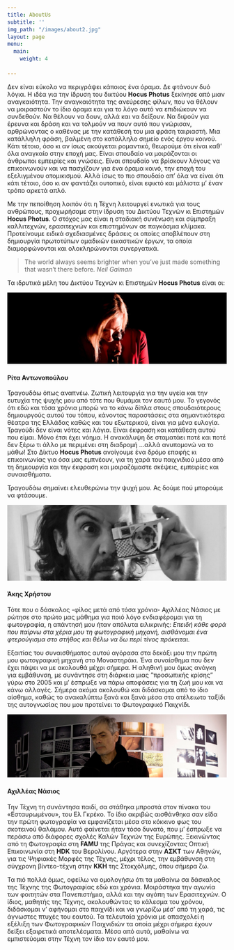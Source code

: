 ```yaml
---
title: AboutUs
subtitle: ''
img_path: "/images/about2.jpg"
layout: page
menu:
  main:
    weight: 4

---
```

Δεν είναι εύκολο να περιγράψει κάποιος ένα όραμα. Δε φτάνουν δυό λόγια. Η ιδέα για την ίδρυση του δικτύου **Hocus Photus** ξεκίνησε από μιαν αναγκαιότητα. Την αναγκαιότητα της ανεύρεσης φίλων, που να θέλουν να μοιραστούν το ίδιο όραμα και για το λόγο αυτό να επιδιώκουν να συνδεθούν. Να θέλουν να δουν, αλλά και να δείξουν. Να διψούν για έρευνα και δράση και να τολμούν να πουν αυτό που γνώρισαν, αρθρώνοντας ο καθένας με την κατάθεσή του μια φράση ταιριαστή. Μια κατάλληλη φράση, βαλμένη στο κατάλληλο σημείο ενός έργου κοινού. Κάτι τέτοιο, όσο κι αν ίσως ακούγεται ρομαντικό, θεωρούμε ότι είναι καθ’ όλα αναγκαίο στην εποχή μας. Είναι σπουδαίο να μοιράζονται οι άνθρωποι εμπειρίες και γνώσεις. Είναι σπουδαίο να βρίσκουν λόγους να επικοινωνούν και να πασχίζουν για ένα όραμα κοινό, την εποχή του εξελιγμένου ατομικισμού. Αλλά ίσως το πιο σπουδαίο απ’ όλα να είναι ότι κάτι τέτοιο, όσο κι αν φαντάζει ουτοπικό, είναι εφικτό και μάλιστα μ’ έναν τρόπο αρκετά απλό.

Με την πεποίθηση λοιπόν ότι η Τέχνη λειτουργεί ενωτικά για τους ανθρώπους, προχωρήσαμε στην ίδρυση του Δικτύου Τεχνών κι Επιστημών **Hocus Photus**. Ο στόχος μας είναι η σταδιακή συνένωση και σύμπραξη καλλιτεχνών, ερασιτεχνών και επιστημόνων σε παγκόσμια κλίμακα. Προτείνουμε ειδικά σχεδιασμένες δράσεις οι οποίες αποβλέπουν στη δημιουργία πρωτοτύπων ομαδικών εικαστικών έργων, τα οποία διαμορφώνονται και ολοκληρώνονται συνεργατικά.

> The world always seems brighter when you’ve just made something that wasn’t there before. <cite>Neil Gaiman</cite>

Τα ιδρυτικά μέλη του Δικτύου Τεχνών κι Επιστημών **Hocus Photus** είναι οι:

![](/images/RITA2-FXT21493.jpg)

#### **Ρίτα Αντωνοπούλου**

Τραγουδάω όπως αναπνέω. Ζωτική λειτουργία για την υγεία και την ευτυχία της ψυχής μου από τότε που θυμάμαι τον εαυτό μου. Το γεγονός ότι εδώ και τόσα χρόνια μπορώ να το κάνω δίπλα στους σπουδαιότερους δημιουργούς αυτού του τόπου, κάνοντας παραστάσεις στα σημαντικότερα θέατρα της Ελλάδας καθώς και του εξωτερικού, είναι για μένα ευλογία. Τραγούδι δεν είναι νότες και λόγια. Είναι έκφραση και κατάθεση αυτού που είμαι. Μόνο έτσι έχει νόημα. Η ανακάλυψη δε σταματάει ποτέ και ποτέ δεν ξέρω τι άλλο με περιμένει στη διαδρομή ...αλλά ανυπομονώ να το μάθω! Στο Δίκτυο **Hocus Photus** ανοίγουμε ένα δρόμο επαφής κι επικοινωνίας για όσα μας εμπνέουν, για τη χαρά του παιχνιδιού μέσα από τη δημιουργία και την έκφραση και μοιραζόμαστε σκέψεις, εμπειρίες και συναισθήματα. 

Τραγουδάω σημαίνει ελευθερώνω την ψυχή μου. Ας δούμε πού μπορούμε να φτάσουμε.

![](/images/AKHS-IMG2_2209.jpg)

#### Άκης Χρήστου

Τότε που ο δάσκαλος -φίλος μετά από τόσα χρόνια- Αχιλλέας Νάσιος με ρώτησε στο πρώτο μας μάθημα για ποιό λόγο ενδιαφέρομαι για τη φωτογραφία, η απάντησή μου ήταν απόλυτα ειλικρινής: _Επειδή κάθε φορά που παίρνω στα χέρια μου τη φωτογραφική μηχανή, αισθάνομαι ένα φτερούγισμα στο στήθος και θέλω να δω περί τίνος πρόκειται._ 

Εξαιτίας του συναισθήματος αυτού αγόρασα στα δεκάξι μου την πρώτη μου φωτογραφική μηχανή στο Μοναστηράκι. Ένα συναίσθημα που δεν έχει πάψει να με ακολουθά μέχρι σήμερα. Η αληθινή μου όμως ανάγκη για εμβάθυνση, με συνάντησε στη διάρκεια μιας ”προσωπικής κρίσης” γύρω στο 2005 και μ’ έσπρωξε να πάρω αποφάσεις για τη ζωή μου και να κάνω αλλαγές. Σήμερα ακόμα ακολουθώ και διδάσκομαι από το ίδιο αίσθημα, καθώς το ανακαλύπτω ξανά και ξανά  μέσα στο ατέλειωτο ταξίδι της αυτογνωσίας που μου προτείνει το Φωτογραφικό Παιχνίδι.

![](/images/Axilleas14_aravantinoue_IMG_2906.jpg)

#### Αχιλλέας Νάσιος

Την Τέχνη τη συνάντησα παιδί, σα στάθηκα μπροστά στον πίνακα του «Εσταυρωμένου», του Ελ Γκρέκο. Το ίδιο ακριβώς αισθάνθηκα σαν είδα την πρώτη φωτογραφία να εμφανίζεται μέσα στο κόκκινο φως του σκοτεινού θαλάμου. Αυτό φαίνεται ήταν τόσο δυνατό, που μ’ έσπρωξε να περάσω από διάφορες σχολές Καλών Τεχνών της Ευρώπης. Ξεκινώντας από τη Φωτογραφία στη **FAMU** της Πράγας και συνεχίζοντας Οπτική Επικοινωνία στη **HDK** του Βερολίνου. Αργότερα στην **ΑΣΚΤ** των Αθηνών, για τις Ψηφιακές Μορφές της Τέχνης, μέχρι τέλος, την εμβάθυνση στη σύγχρονη βίντεο-τέχνη στην **KKH** της Στοκχόλμης, όπου σήμερα ζω.

Τα πιό πολλά όμως, οφείλω να ομολογήσω ότι τα μαθαίνω σα δάσκαλος της Τέχνης της Φωτογραφίας εδώ και χρόνια. Μοιράστηκα την αγωνία των φοιτητών στα Πανεπιστήμια, αλλά και την αγάπη των Ερασιτεχνών. Ο ίδιος, μαθητής της Τέχνης, ακολουθώντας το κάλεσμα του χρόνου, διδάσκομαι ν’ αφήνομαι στο παιχνίδι και να γνωρίζω μέσ’ από τη χαρά, τις άγνωστες πτυχές του εαυτού. Τα τελευταία χρόνια με απασχολεί η εξέλιξη των Φωτογραφικών Παιχνιδιών τα οποία μέχρι σήμερα έχουν δείξει εξαιρετικά αποτελέσματα. Μέσα από αυτά, μαθαίνω να εμπιστεύομαι στην Τέχνη τον ίδιο τον εαυτό μου.